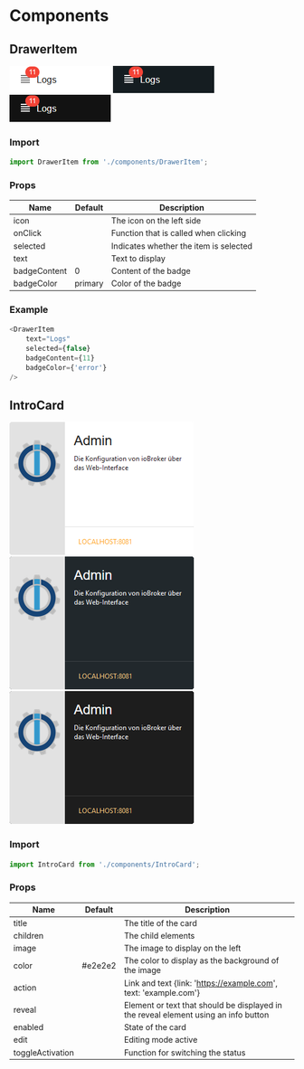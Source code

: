 # Components

## DrawerItem

![DrawerItem (light)](docs/images/components/DrawerItem_light.png)
![DrawerItem (dark blue)](docs/images/components/DrawerItem_darkblue.png)
![DrawerItem (dark)](docs/images/components/DrawerItem_dark.png)

### Import

```js
import DrawerItem from './components/DrawerItem';
```

### Props

| Name         | Default | Description                            |
| ------------ | ------- | -------------------------------------- |
| icon         |         | The icon on the left side              |
| onClick      |         | Function that is called when clicking  |
| selected     |         | Indicates whether the item is selected |
| text         |         | Text to display                        |
| badgeContent | 0       | Content of the badge                   |
| badgeColor   | primary | Color of the badge                     |

### Example

```js
<DrawerItem
    text="Logs"
    selected={false}
    badgeContent={11}
    badgeColor={'error'}
/>
```

## IntroCard

![IntroCard (light)](docs/images/components/IntroCard_light.png)
![IntroCard (dark blue)](docs/images/components/IntroCard_darkblue.png)
![IntroCard (dark)](docs/images/components/IntroCard_dark.png)

### Import

```js
import IntroCard from './components/IntroCard';
```

### Props

| Name             | Default | Description                                                                         |
|------------------| ------- |-------------------------------------------------------------------------------------|
| title            |         | The title of the card                                                               |
| children         |         | The child elements                                                                  |
| image            |         | The image to display on the left                                                    |
| color            | #e2e2e2 | The color to display as the background of the image                                 |
| action           |         | Link and text {link: 'https://example.com', text: 'example.com'}                    |
| reveal           |         | Element or text that should be displayed in the reveal element using an info button |
| enabled          |         | State of the card                                                                   |
| edit             |         | Editing mode active                                                                 |
| toggleActivation |         | Function for switching the status                                                   |
